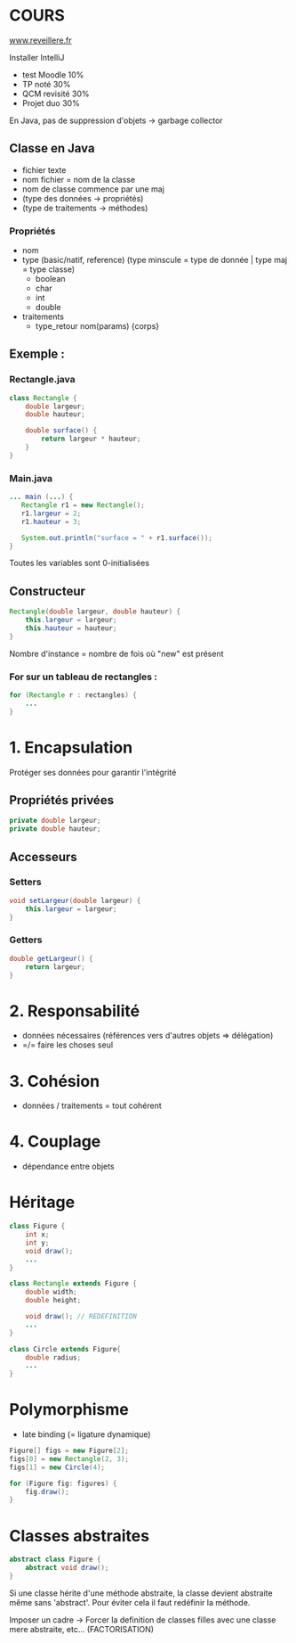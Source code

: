 # COURS

www.reveillere.fr  

Installer IntelliJ  

- test Moodle 10%
- TP noté 30%
- QCM revisité 30%
- Projet duo 30%

En Java, pas de suppression d'objets -> garbage collector  

## Classe en Java
- fichier texte
- nom fichier = nom de la classe
- nom de classe commence par une maj
- (type des données -> propriétés)
- (type de traitements -> méthodes)

### Propriétés
- nom
- type (basic/natif, reference) (type minscule = type de donnée | type maj = type classe)
    - boolean
    - char
    - int
    - double
- traitements
    - type_retour nom(params) {corps}

## Exemple : 

### Rectangle.java

```java
class Rectangle {
    double largeur;
    double hauteur;

    double surface() {
        return largeur * hauteur;
    }
}
```

### Main.java

```java
... main (...) {
   Rectangle r1 = new Rectangle();
   r1.largeur = 2;
   r1.hauteur = 3;

   System.out.println("surface = " + r1.surface()); 
}
```

Toutes les variables sont 0-initialisées  

## Constructeur

```java
Rectangle(double largeur, double hauteur) {
    this.largeur = largeur;
    this.hauteur = hauteur;
}
```

Nombre d'instance = nombre de fois où "new" est présent

### For sur un tableau de rectangles :
```java
for (Rectangle r : rectangles) {
    ...
}
```

# 1. Encapsulation

Protéger ses données pour garantir l'intégrité

## Propriétés privées

```java
private double largeur;
private double hauteur;
```

## Accesseurs

### Setters

```java
void setLargeur(double largeur) {
    this.largeur = largeur;
}
```

### Getters

```java
double getLargeur() {
    return largeur;
}
```

# 2. Responsabilité

- données nécessaires (références vers d'autres objets => délégation)
- =/= faire les choses seul

# 3. Cohésion

- données / traitements = tout cohérent

# 4. Couplage

- dépendance entre objets

# Héritage

```java
class Figure {
    int x;
    int y;
    void draw();
    ...
}

class Rectangle extends Figure {
    double width;
    double height;

    void draw(); // REDEFINITION
    ...
}

class Circle extends Figure{
    double radius;
    ...
}
```

# Polymorphisme

- late binding (= ligature dynamique)

```java
Figure[] figs = new Figure[2];
figs[0] = new Rectangle(2, 3);
figs[1] = new Circle(4);

for (Figure fig: figures) {
    fig.draw();
}
```

# Classes abstraites   
```java
abstract class Figure {
    abstract void draw();
}
```

Si une classe hérite d'une méthode abstraite, la classe devient abstraite même sans 'abstract'. Pour éviter cela il faut redéfinir la méthode.

Imposer un cadre -> Forcer la definition de classes filles avec une classe mere abstraite, etc... (FACTORISATION)